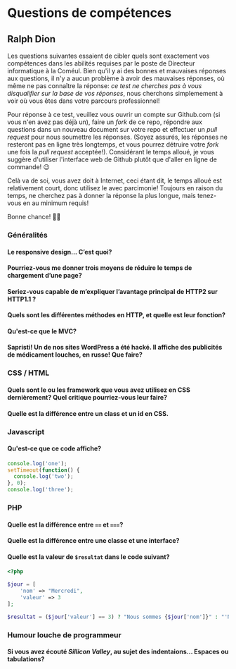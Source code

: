 # Questions de compétences

## Ralph Dion

Les questions suivantes essaient de cibler quels sont exactement vos compétences dans les abilités requises par le poste de Directeur informatique à la Coméul. Bien qu'il y ai des bonnes et mauvaises réponses aux questions, il n'y a aucun problème à avoir des mauvaises réponses, où même ne pas connaître la réponse: _ce test ne cherches pas à vous disqualifier sur la base de vos réponses_, nous cherchons simplemement à voir où vous êtes dans votre parcours professionnel!

Pour réponse à ce test, veuillez vous ouvrir un compte sur Github.com (si vous n'en avez pas déjà un), faire un *fork* de ce repo, répondre aux questions dans un nouveau document sur votre repo et effectuer un *pull request* pour nous soumettre les réponses. (Soyez assurés, les réponses ne resteront pas en ligne très longtemps, et vous pourrez détruire votre *fork* une fois la *pull request* acceptée!). Considérant le temps alloué, je vous suggère d'utiliser l'interface web de Github plutôt que d'aller en ligne de commande! 😉

Celà va de soi, vous avez doit à Internet, ceci étant dit, le temps alloué est relativement court, donc utilisez le avec parcimonie! Toujours en raison du temps, ne cherchez pas à donner la réponse la plus longue, mais tenez-vous en au minimum requis!

Bonne chance! 💪🔥

### Généralités

#### Le responsive design… C’est quoi?

#### Pourriez-vous me donner trois moyens de réduire le temps de chargement d’une page?

#### Seriez-vous capable de m’expliquer l’avantage principal de HTTP2 sur HTTP1.1 ?

#### Quels sont les différentes méthodes en HTTP, et quelle est leur fonction?

#### Qu'est-ce que le MVC?

#### Sapristi! Un de nos sites WordPress a été hacké. Il affiche des publicités de médicament louches, en russe! Que faire?

### CSS / HTML

#### Quels sont le ou les framework que vous avez utilisez en CSS dernièrement? Quel critique pourriez-vous leur faire?

#### Quelle est la différence entre un class et un id en CSS.

### Javascript

#### Qu'est-ce que ce code affiche?

```javascript
console.log('one');
setTimeout(function() {
  console.log('two');
}, 0);
console.log('three');
```

### PHP

#### Quelle est la différence entre `==` et `===`?

#### Quelle est la différence entre une classe et une interface?

#### Quelle est la valeur de `$resultat` dans le code suivant?

```php
<?php

$jour = [
	'nom' => "Mercredi",
	'valeur' => 3
];

$resultat = ($jour['valeur'] == 3) ? "Nous sommes {$jour['nom']}" : "'Nous ne sommes pas {$jour['nom']}";
```

### Humour louche de programmeur

#### Si vous avez écouté *Sillicon Valley*, au sujet des indentaions... Espaces ou tabulations?
